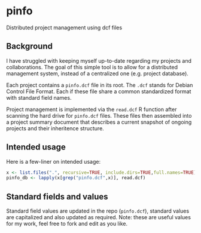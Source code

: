 pinfo
=====

Distributed project management using dcf files


Background
----------

I have struggled with keeping myself up-to-date regarding my projects and collaborations.
The goal of this simple tool is to allow for a distributed management system, instead of
a centralized one (e.g. project database).

Each project contains a `pinfo.dcf` file in its root. The `.dcf` stands for Debian Control File Format.
Each if these file share a common standardized format with standard field names.

Project management is implemented via the `read.dcf` R function after scanning the
hard drive for `pinfo.dcf` files. These files then assembled into a project summary document
that describes a current snapshot of ongoing projects and their inheritence structure.

Intended usage
--------------

Here is a few-liner on intended usage:

````R
x <- list.files(".", recursive=TRUE, include.dirs=TRUE,full.names=TRUE)
pinfo_db <- lapply(x[grep("pinfo.dcf",x)], read.dcf)
````

Standard fields and values
--------------------------

Standard field values are updated in the repo (`pinfo.dcf`), standard values are capitalized and also updated as required. Note: these are useful values for my work, feel free to fork and edit as you like.
